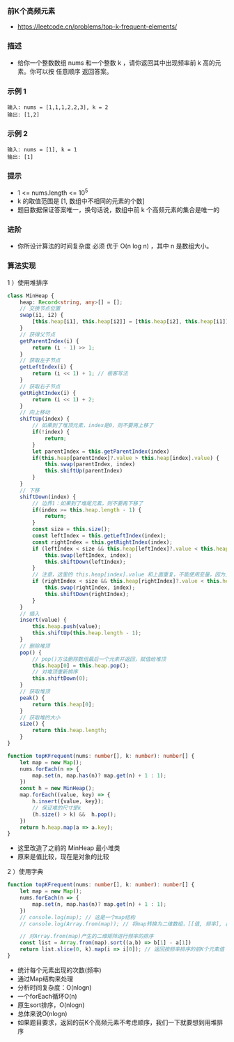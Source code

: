 ### 前K个高频元素

- https://leetcode.cn/problems/top-k-frequent-elements/

### 描述

- 给你一个整数数组 nums 和一个整数 k ，请你返回其中出现频率前 k 高的元素。你可以按 任意顺序 返回答案。

### 示例 1

```
输入: nums = [1,1,1,2,2,3], k = 2
输出: [1,2]
```

### 示例 2

```
输入: nums = [1], k = 1
输出: [1]
```

### 提示

- 1 <= nums.length <= $10^5$
- k 的取值范围是 [1, 数组中不相同的元素的个数]
- 题目数据保证答案唯一，换句话说，数组中前 k 个高频元素的集合是唯一的
 
### 进阶

- 你所设计算法的时间复杂度 必须 优于 O(n log n) ，其中 n 是数组大小。

### 算法实现

1 ）使用堆排序

```ts
class MinHeap {
    heap: Record<string, any>[] = [];
    // 交换节点位置
    swap(i1, i2) {
        [this.heap[i1], this.heap[i2]] = [this.heap[i2], this.heap[i1]];
    }
    // 获得父节点
    getParentIndex(i) {
        return (i - 1) >> 1;
    }
    // 获取左子节点
    getLeftIndex(i) {
        return (i << 1) + 1; // 极客写法
    }
    // 获取右子节点
    getRightIndex(i) {
        return (i << 1) + 2;
    }
    // 向上移动
    shiftUp(index) {
        // 如果到了堆顶元素，index是0，则不要再上移了
        if(!index) {
            return;
        }
        let parentIndex = this.getParentIndex(index)
        if(this.heap[parentIndex]?.value > this.heap[index].value) {
            this.swap(parentIndex, index)
            this.shiftUp(parentIndex)
        }
    }
    // 下移
    shiftDown(index) {
        // 边界1：如果到了堆尾元素，则不要再下移了
        if(index >= this.heap.length - 1) {
            return;
        }
        const size = this.size();
        const leftIndex = this.getLeftIndex(index);
        const rightIndex = this.getRightIndex(index);
        if (leftIndex < size && this.heap[leftIndex]?.value < this.heap[index].value) {
            this.swap(leftIndex, index);
            this.shiftDown(leftIndex);
        }
        // 注意，这里的 this.heap[index].value 和上面重复，不能使用变量，因为上个if中存在 swap 和 shiftDown, 使用变量有可能出问题
        if (rightIndex < size && this.heap[rightIndex]?.value < this.heap[index].value) {
            this.swap(rightIndex, index);
            this.shiftDown(rightIndex);
        }
    }
    // 插入
    insert(value) {
        this.heap.push(value);
        this.shiftUp(this.heap.length - 1);
    }
    // 删除堆顶
    pop() {
        // pop()方法删除数组最后一个元素并返回，赋值给堆顶
        this.heap[0] = this.heap.pop();
        // 对堆顶重新排序
        this.shiftDown(0);
    }
    // 获取堆顶
    peak() {
        return this.heap[0];
    }
    // 获取堆的大小
    size() {
        return this.heap.length;
    }
}

function topKFrequent(nums: number[], k: number): number[] {
    let map = new Map();
    nums.forEach(n => {
        map.set(n, map.has(n)? map.get(n) + 1 : 1);
    })
    const h = new MinHeap();
    map.forEach((value, key) => {
        h.insert({value, key});
        // 保证堆的尺寸是k
        (h.size() > k) &&  h.pop();
    })
    return h.heap.map(a => a.key);
}
```

- 这里改造了之前的 MinHeap 最小堆类
- 原来是值比较，现在是对象的比较

2 ）使用字典

```ts
function topKFrequent(nums: number[], k: number): number[] {
    let map = new Map();
    nums.forEach(n => {
        map.set(n, map.has(n)? map.get(n) + 1 : 1);
    })
    // console.log(map); // 这是一个map结构
    // console.log(Array.from(map)); // 将map转换为二维数组，[[值, 频率], [值, 频率]] 这是无序的

    // 对Array.from(map)产生的二维矩阵进行频率的排序
    const list = Array.from(map).sort((a,b) => b[1] - a[1])
    return list.slice(0, k).map(i => i[0]); // 返回按频率排序的前K个元素值
}
```

- 统计每个元素出现的次数(频率)
- 通过Map结构来处理
- 分析时间复杂度：O(nlogn)
- 一个forEach循环O(n)
- 原生sort排序，O(nlogn)
- 总体来说O(nlogn)
- 如果题目要求，返回的前K个高频元素不考虑顺序，我们一下就要想到用堆排序
